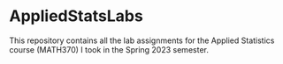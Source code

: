 # AppliedStatsLabs
This repository contains all the lab assignments for the Applied Statistics course (MATH370) I took in the Spring 2023 semester.
